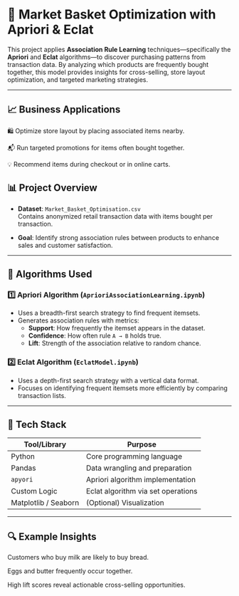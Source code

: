 # 🛒 Market Basket Optimization with Apriori & Eclat

This project applies **Association Rule Learning** techniques—specifically the **Apriori** and **Eclat** algorithms—to discover purchasing patterns from transaction data. By analyzing which products are frequently bought together, this model provides insights for cross-selling, store layout optimization, and targeted marketing strategies.

---

## 📈 Business Applications
🛍 Optimize store layout by placing associated items nearby.

📬 Run targeted promotions for items often bought together.

💡 Recommend items during checkout or in online carts.


## 📊 Project Overview

- **Dataset**: `Market_Basket_Optimisation.csv`  
  Contains anonymized retail transaction data with items bought per transaction.

- **Goal**: Identify strong association rules between products to enhance sales and customer satisfaction.

---

## 🧠 Algorithms Used

### 1️⃣ Apriori Algorithm (`AprioriAssociationLearning.ipynb`)
- Uses a breadth-first search strategy to find frequent itemsets.
- Generates association rules with metrics:
  - **Support**: How frequently the itemset appears in the dataset.
  - **Confidence**: How often rule `A → B` holds true.
  - **Lift**: Strength of the association relative to random chance.

### 2️⃣ Eclat Algorithm (`EclatModel.ipynb`)
- Uses a depth-first search strategy with a vertical data format.
- Focuses on identifying frequent itemsets more efficiently by comparing transaction lists.

---

## 🧰 Tech Stack

| Tool/Library | Purpose                        |
|--------------|--------------------------------|
| Python       | Core programming language      |
| Pandas       | Data wrangling and preparation |
| `apyori`     | Apriori algorithm implementation |
| Custom Logic | Eclat algorithm via set operations |
| Matplotlib / Seaborn | (Optional) Visualization |

---

## 🔍 Example Insights
Customers who buy milk are likely to buy bread.

Eggs and butter frequently occur together.

High lift scores reveal actionable cross-selling opportunities.


